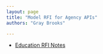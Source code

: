 ```yaml
---
layout: page
title: "Model RFI for Agency APIs"
authors: "Gray Brooks"

---
```


* [Education RFI Notes](https://github.com/gbinal/Education-API-RFI)
